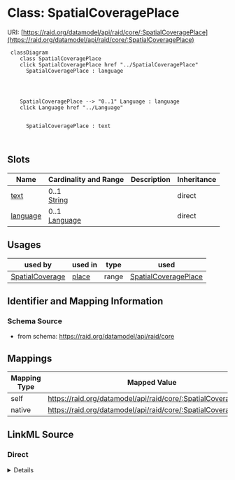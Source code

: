 

# Class: SpatialCoveragePlace



URI: [https://raid.org/datamodel/api/raid/core/:SpatialCoveragePlace](https://raid.org/datamodel/api/raid/core/:SpatialCoveragePlace)






```mermaid
 classDiagram
    class SpatialCoveragePlace
    click SpatialCoveragePlace href "../SpatialCoveragePlace"
      SpatialCoveragePlace : language
        
          
    
    
    SpatialCoveragePlace --> "0..1" Language : language
    click Language href "../Language"

        
      SpatialCoveragePlace : text
        
      
```




<!-- no inheritance hierarchy -->


## Slots

| Name | Cardinality and Range | Description | Inheritance |
| ---  | --- | --- | --- |
| [text](text.md) | 0..1 <br/> [String](String.md) |  | direct |
| [language](language.md) | 0..1 <br/> [Language](Language.md) |  | direct |





## Usages

| used by | used in | type | used |
| ---  | --- | --- | --- |
| [SpatialCoverage](SpatialCoverage.md) | [place](place.md) | range | [SpatialCoveragePlace](SpatialCoveragePlace.md) |






## Identifier and Mapping Information







### Schema Source


* from schema: https://raid.org/datamodel/api/raid/core




## Mappings

| Mapping Type | Mapped Value |
| ---  | ---  |
| self | https://raid.org/datamodel/api/raid/core/:SpatialCoveragePlace |
| native | https://raid.org/datamodel/api/raid/core/:SpatialCoveragePlace |







## LinkML Source

<!-- TODO: investigate https://stackoverflow.com/questions/37606292/how-to-create-tabbed-code-blocks-in-mkdocs-or-sphinx -->

### Direct

<details>
```yaml
name: SpatialCoveragePlace
from_schema: https://raid.org/datamodel/api/raid/core
slots:
- text
- language

```
</details>

### Induced

<details>
```yaml
name: SpatialCoveragePlace
from_schema: https://raid.org/datamodel/api/raid/core
attributes:
  text:
    name: text
    from_schema: https://raid.org/datamodel/api/raid/core
    rank: 1000
    alias: text
    owner: SpatialCoveragePlace
    domain_of:
    - Title
    - Description
    - AccessStatement
    - SubjectKeyword
    - SpatialCoveragePlace
    range: string
  language:
    name: language
    from_schema: https://raid.org/datamodel/api/raid/core
    rank: 1000
    alias: language
    owner: SpatialCoveragePlace
    domain_of:
    - Title
    - Description
    - AccessStatement
    - SubjectKeyword
    - SpatialCoveragePlace
    range: Language

```
</details>